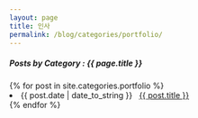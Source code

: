 ```yaml
---
layout: page
title: 인사
permalink: /blog/categories/portfolio/
---
```


<h5> Posts by Category : {{ page.title }} </h5>

<div class="card">
{% for post in site.categories.portfolio %}
 <li class="category-posts"><span>{{ post.date | date_to_string }}</span> &nbsp; <a href="{{ post.url }}">{{ post.title }}</a></li>
{% endfor %}
</div>